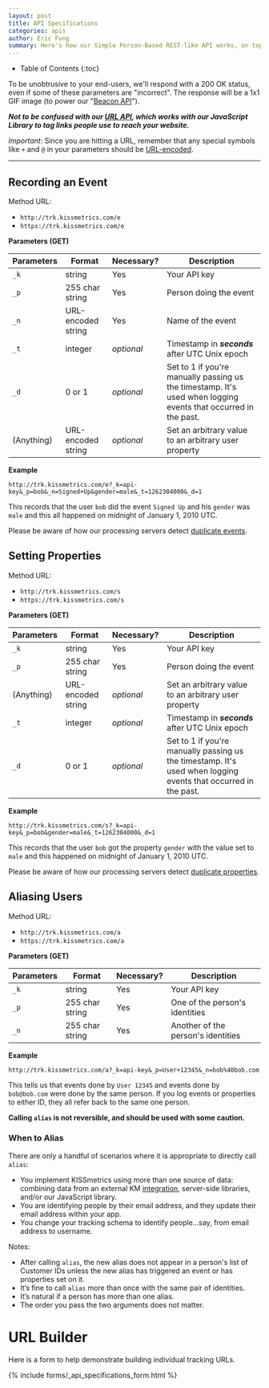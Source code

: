 ```yaml
---
layout: post
title: API Specifications
categories: apis
author: Eric Fung
summary: Here's how our Simple Person-Based REST-like API works, on top of which all of our language libraries are built.
---
```

* Table of Contents
{:toc}

To be unobtrusive to your end-users, we'll respond with a 200 OK status, even if some of these parameters are "incorrect". The response will be a 1x1 GIF image (to power our "[Beacon API][beacon]").

***Not to be confused with our [URL API][url], which works with our JavaScript Library to tag links people use to reach your website.***

*Important*: Since you are hitting a URL, remember that any special symbols like `+` and `@` in your parameters should be [URL-encoded][encoding].

* * *

<a name="recording-an-event"></a>
## Recording an Event

Method URL:

* `http://trk.kissmetrics.com/e`
* `https://trk.kissmetrics.com/e`

**Parameters (GET)**

Parameters | Format             | Necessary? | Description
---------- | ------------------ | ---------- | -----------
`_k`       | string             | Yes        | Your API key
`_p`       | 255 char string    | Yes        | Person doing the event
`_n`       | URL-encoded string | Yes        | Name of the event
`_t`       | integer            | *optional* | Timestamp in ***seconds*** after UTC Unix epoch
`_d`       | 0 or 1             | *optional* | Set to 1 if you're manually passing us the timestamp. It's used when logging events that occurred in the past.
(Anything) | URL-encoded string | *optional* | Set an arbitrary value to an arbitrary user property

**Example**

    http://trk.kissmetrics.com/e?_k=api-key&_p=bob&_n=Signed+Up&gender=male&_t=1262304000&_d=1

This records that the user `bob` did the event `Signed Up` and his `gender` was `male` and this all happened on midnight of January 1, 2010 UTC.

Please be aware of how our processing servers detect [duplicate events][dupes-events].

<a name="setting-properties"></a>
## Setting Properties

Method URL:

* `http://trk.kissmetrics.com/s`
* `https://trk.kissmetrics.com/s`

**Parameters (GET)**

Parameters | Format             | Necessary? | Description
---------- | ------------------ | ---------- | -----------
`_k`       | string             | Yes        | Your API key
`_p`       | 255 char string    | Yes        | Person doing the event
(Anything) | URL-encoded string | *optional* | Set an arbitrary value to an arbitrary user property
`_t`       | integer            | *optional* | Timestamp in ***seconds*** after UTC Unix epoch
`_d`       | 0 or 1             | *optional* | Set to 1 if you're manually passing us the timestamp. It's used when logging events that occurred in the past.

**Example**

    http://trk.kissmetrics.com/s?_k=api-key&_p=bob&gender=male&_t=1262304000&_d=1

This records that the user `bob` got the property `gender` with the value set to `male` and this happened on midnight of January 1, 2010 UTC.

Please be aware of how our processing servers detect [duplicate properties][dupes-props].

<a name="aliasing-users"></a>
## Aliasing Users

Method URL:

* `http://trk.kissmetrics.com/a`
* `https://trk.kissmetrics.com/a`

**Parameters (GET)**

Parameters | Format             | Necessary? | Description
---------- | ------------------ | ---------- | -----------
`_k`       | string             | Yes        | Your API key
`_p`       | 255 char string    | Yes        | One of the person's identities
`_n`       | 255 char string    | Yes        | Another of the person's identities

**Example**

    http://trk.kissmetrics.com/a?_k=api-key&_p=User+12345&_n=bob%40bob.com

This tells us that events done by `User 12345` and events done by `bob@bob.com` were done by the same person. If you log events or properties to either ID, they all refer back to the same one person.

**Calling `alias` is not reversible, and should be used with some caution.**

<a name="when-to-alias"></a>
### When to Alias

There are only a handful of scenarios where it is appropriate to directly call `alias`:

* You implement KISSmetrics using more than one source of data: combining data from an external KM [integration][integration], server-side libraries, and/or our JavaScript library.
* You are identifying people by their email address, and they update their email address within your app.
* You change your tracking schema to identify people...say, from email address to username.

Notes:

* After calling `alias`, the new alias does not appear in a person's list of Customer IDs unless the new alias has triggered an event or has properties set on it.
* It’s fine to call `alias` more than once with the same pair of identities.
* It’s natural if a person has more than one alias.
* The order you pass the two arguments does not matter.

<a name="url-builder"></a>
# URL Builder

Here is a form to help demonstrate building individual tracking URLs.

{% include forms/_api_specifications_form.html %}

[url]: /apis/url
[encoding]: http://www.w3schools.com/tags/ref_urlencode.asp
[beacon]: /apis/beacon
[dupes-events]: /troubleshooting/detecting-duplicates#duplicate-events
[dupes-props]: /troubleshooting/detecting-duplicates#duplicate-properties
[integration]: /integrations

[section1]: #recording-an-event
[section2]: #setting-properties
[section3]: #aliasing-users
[url-builder]: #url-builder
